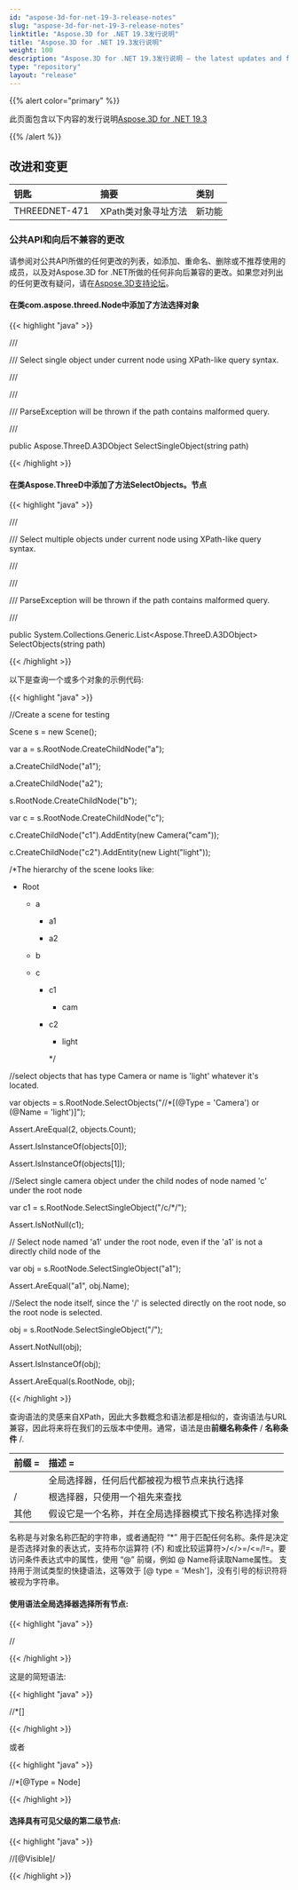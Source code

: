 ```yaml
---
id: "aspose-3d-for-net-19-3-release-notes"
slug: "aspose-3d-for-net-19-3-release-notes"
linktitle: "Aspose.3D for .NET 19.3发行说明"
title: "Aspose.3D for .NET 19.3发行说明"
weight: 100
description: "Aspose.3D for .NET 19.3发行说明 – the latest updates and fixes."
type: "repository"
layout: "release"
---
```

{{% alert color="primary" %}} 

此页面包含以下内容的发行说明[Aspose.3D for .NET 19.3](https://www.nuget.org/packages/Aspose.3D/19.3.0)

{{% /alert %}} 
## **改进和变更**

|**钥匙**|**摘要**|**类别**|
|:- |:- |:- |
|THREEDNET-471 |XPath类对象寻址方法|新功能|
### **公共API和向后不兼容的更改**
请参阅对公共API所做的任何更改的列表，如添加、重命名、删除或不推荐使用的成员，以及对Aspose.3D for .NET所做的任何非向后兼容的更改。如果您对列出的任何更改有疑问，请在[Aspose.3D支持论坛](https://forum.aspose.com/c/3d)。
#### **在类com.aspose.threed.Node中添加了方法选择对象**
{{< highlight "java" >}}

 /// <summary>

/// Select single object under current node using XPath-like query syntax.

/// </summary>

/// <param name="path"></param>

/// <exception cref="ParseException">ParseException will be thrown if the path contains malformed query.</exception>

/// <returns></returns>

public Aspose.ThreeD.A3DObject SelectSingleObject(string path)

{{< /highlight >}}
#### **在类Aspose.ThreeD中添加了方法SelectObjects。节点**
{{< highlight "java" >}}

 /// <summary>

/// Select multiple objects under current node using XPath-like query syntax.

/// </summary>

/// <param name="path"></param>

/// <exception cref="ParseException">ParseException will be thrown if the path contains malformed query.</exception>

/// <returns></returns>

public System.Collections.Generic.List<Aspose.ThreeD.A3DObject> SelectObjects(string path)

{{< /highlight >}}

以下是查询一个或多个对象的示例代码:

{{< highlight "java" >}}

 //Create a scene for testing 

Scene s = new Scene();

var a = s.RootNode.CreateChildNode("a");

a.CreateChildNode("a1");

a.CreateChildNode("a2");

s.RootNode.CreateChildNode("b");

var c = s.RootNode.CreateChildNode("c");

c.CreateChildNode("c1").AddEntity(new Camera("cam"));

c.CreateChildNode("c2").AddEntity(new Light("light"));

/*The hierarchy of the scene looks like:

 - Root

    - a

        - a1

        - a2

    - b

    - c

        - c1

            - cam

        - c2

            - light

             */ 

//select objects that has type Camera or name is 'light' whatever it's located.

var objects = s.RootNode.SelectObjects("//*[(@Type = 'Camera') or (@Name = 'light')]");

Assert.AreEqual(2, objects.Count);

Assert.IsInstanceOf<Camera>(objects[0]);

Assert.IsInstanceOf<Light>(objects[1]);

//Select single camera object under the child nodes of node named 'c' under the root node

var c1 = s.RootNode.SelectSingleObject("/c/*/<Camera>");

Assert.IsNotNull(c1);

// Select node named 'a1' under the root node, even if the 'a1' is not a directly child node of the 

var obj = s.RootNode.SelectSingleObject("a1");

Assert.AreEqual("a1", obj.Name);

//Select the node itself, since the '/' is selected directly on the root node, so the root node is selected.

obj = s.RootNode.SelectSingleObject("/");

Assert.NotNull(obj);

Assert.IsInstanceOf<Node>(obj);

Assert.AreEqual(s.RootNode, obj);

{{< /highlight >}}

查询语法的灵感来自XPath，因此大多数概念和语法都是相似的，查询语法与URL兼容，因此将来将在我们的云版本中使用。通常，语法是由**前缀名称条件** / **名称条件** /.

|**前缀 =**|**描述 =**|
|:- |:- |
||全局选择器，任何后代都被视为根节点来执行选择|
|/|根选择器，只使用一个祖先来查找|
|其他|假设它是一个名称，并在全局选择器模式下按名称选择对象|
名称是与对象名称匹配的字符串，或者通配符 “*” 用于匹配任何名称。条件是决定是否选择对象的表达式，支持布尔运算符 (不) 和或比较运算符>/</>=/<=/!=。要访问条件表达式中的属性，使用 “@” 前缀，例如 @ Name将读取Name属性。<Mesh> 支持用于测试类型的快捷语法，这等效于 [@ type = 'Mesh']，没有引号的标识符将被视为字符串。
#### **使用语法全局选择器选择所有节点:**
{{< highlight "java" >}}

 //<Node>

{{< /highlight >}}

这是的简短语法:

{{< highlight "java" >}}

 //*[<Node>]

{{< /highlight >}}

或者

{{< highlight "java" >}}

 //*[@Type = Node]

{{< /highlight >}}
#### **选择具有可见父级的第二级节点:**
{{< highlight "java" >}}

 //<Node>[@Visible]/<Node>

{{< /highlight >}}
